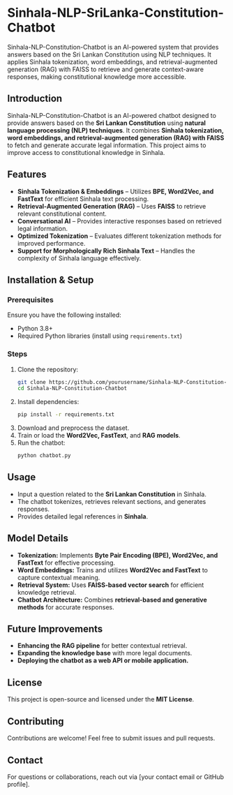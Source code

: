 # Sinhala-NLP-SriLanka-Constitution-Chatbot
Sinhala-NLP-Constitution-Chatbot is an AI-powered system that provides answers based on the Sri Lankan Constitution using NLP techniques. It applies Sinhala tokenization, word embeddings, and retrieval-augmented generation (RAG) with FAISS to retrieve and generate context-aware responses, making constitutional knowledge more accessible.

## Introduction
Sinhala-NLP-Constitution-Chatbot is an AI-powered chatbot designed to provide answers based on the **Sri Lankan Constitution** using **natural language processing (NLP) techniques**. It combines **Sinhala tokenization, word embeddings, and retrieval-augmented generation (RAG) with FAISS** to fetch and generate accurate legal information. This project aims to improve access to constitutional knowledge in Sinhala.

## Features
- **Sinhala Tokenization & Embeddings** – Utilizes **BPE, Word2Vec, and FastText** for efficient Sinhala text processing.
- **Retrieval-Augmented Generation (RAG)** – Uses **FAISS** to retrieve relevant constitutional content.
- **Conversational AI** – Provides interactive responses based on retrieved legal information.
- **Optimized Tokenization** – Evaluates different tokenization methods for improved performance.
- **Support for Morphologically Rich Sinhala Text** – Handles the complexity of Sinhala language effectively.

## Installation & Setup
### Prerequisites
Ensure you have the following installed:
- Python 3.8+
- Required Python libraries (install using `requirements.txt`)

### Steps
1. Clone the repository:
   ```bash
   git clone https://github.com/yourusername/Sinhala-NLP-Constitution-Chatbot.git
   cd Sinhala-NLP-Constitution-Chatbot
   ```
2. Install dependencies:
   ```bash
   pip install -r requirements.txt
   ```
3. Download and preprocess the dataset.
4. Train or load the **Word2Vec, FastText**, and **RAG models**.
5. Run the chatbot:
   ```bash
   python chatbot.py
   ```

## Usage
- Input a question related to the **Sri Lankan Constitution** in Sinhala.
- The chatbot tokenizes, retrieves relevant sections, and generates responses.
- Provides detailed legal references in **Sinhala**.

## Model Details
- **Tokenization:** Implements **Byte Pair Encoding (BPE), Word2Vec, and FastText** for effective processing.
- **Word Embeddings:** Trains and utilizes **Word2Vec and FastText** to capture contextual meaning.
- **Retrieval System:** Uses **FAISS-based vector search** for efficient knowledge retrieval.
- **Chatbot Architecture:** Combines **retrieval-based and generative methods** for accurate responses.

## Future Improvements
- **Enhancing the RAG pipeline** for better contextual retrieval.
- **Expanding the knowledge base** with more legal documents.
- **Deploying the chatbot as a web API or mobile application.**

## License
This project is open-source and licensed under the **MIT License**.

## Contributing
Contributions are welcome! Feel free to submit issues and pull requests.

## Contact
For questions or collaborations, reach out via [your contact email or GitHub profile].

